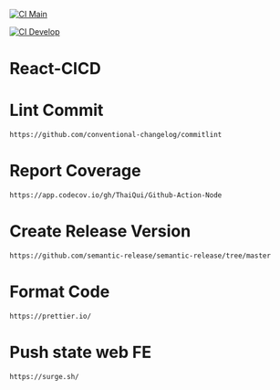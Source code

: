 [![CI Main](https://github.com/ThaiQui/Github-Action-Node/actions/workflows/ci.yml/badge.svg)](https://github.com/ThaiQui/Github-Action-Node/actions/workflows/ci.yml)

[![CI Develop](https://github.com/ThaiQui/Github-Action-Node/actions/workflows/ci.yml/badge.svg?branch=develop)](https://github.com/ThaiQui/Github-Action-Node/actions/workflows/ci.yml)
# React-CICD

# Lint Commit 
`https://github.com/conventional-changelog/commitlint`
# Report Coverage
`https://app.codecov.io/gh/ThaiQui/Github-Action-Node`

# Create Release Version
`https://github.com/semantic-release/semantic-release/tree/master`

# Format Code
`https://prettier.io/`

# Push state web FE
`https://surge.sh/`